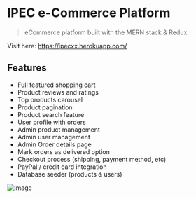 # IPEC e-Commerce Platform

> eCommerce platform built with the MERN stack & Redux.

Visit here: https://ipecxx.herokuapp.com/

## Features

- Full featured shopping cart
- Product reviews and ratings
- Top products carousel
- Product pagination
- Product search feature
- User profile with orders
- Admin product management
- Admin user management
- Admin Order details page
- Mark orders as delivered option
- Checkout process (shipping, payment method, etc)
- PayPal / credit card integration
- Database seeder (products & users)


![image](https://user-images.githubusercontent.com/55397457/127820762-8f507834-88c7-4f8f-b3eb-23db27e02df8.png)



